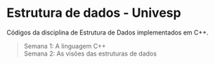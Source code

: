 # Estrutura de dados - Univesp
Códigos da disciplina de Estrutura de Dados implementados em C++.

> Semana 1: A linguagem C++ <br>
> Semana 2: As visões das estruturas de dados <br>
